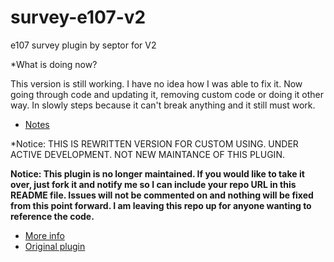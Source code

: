 # survey-e107-v2
e107 survey plugin by septor for V2

*What is doing now?

This version is still working. I have no idea how I was able to fix it. Now going through code and updating it, removing custom code or doing it other way. In slowly steps because it can't break anything and it still must work. 

* [Notes](https://github.com/Jimako-e107-plugins/survey-e107-v2/blob/main/NOTES.md)




*Notice:  THIS IS REWRITTEN VERSION FOR CUSTOM USING. UNDER ACTIVE DEVELOPMENT. NOT NEW MAINTANCE OF THIS PLUGIN.

**Notice: This plugin is no longer maintained. If you would like to take it over, just fork it and notify me so I can include your repo URL in this README file. Issues will not be commented on and nothing will be fixed from this point forward. I am leaving this repo up for anyone wanting to reference the code.**


* [More info](https://github.com/Jimako-e107-plugins/survey-e107-v2/blob/main/README.mkd)
* [Original plugin](https://github.com/septor/survey)
